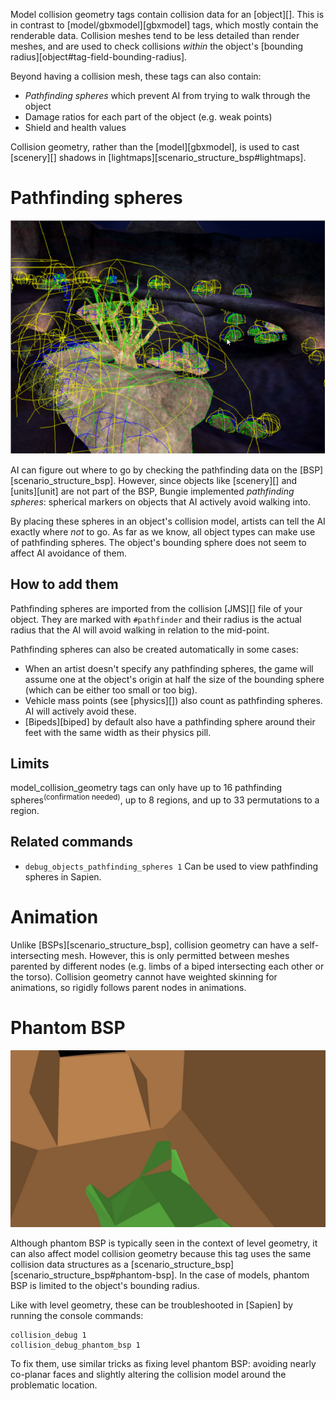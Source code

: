 Model collision geometry tags contain collision data for an [object][]. This is in contrast to [model/gbxmodel][gbxmodel] tags, which mostly contain the renderable data. Collision meshes tend to be less detailed than render meshes, and are used to check collisions _within_ the object's [bounding radius][object#tag-field-bounding-radius].

Beyond having a collision mesh, these tags can also contain:

* _Pathfinding spheres_ which prevent AI from trying to walk through the object
* Damage ratios for each part of the object (e.g. weak points)
* Shield and health values

Collision geometry, rather than the [model][gbxmodel], is used to cast [scenery][] shadows in [lightmaps][scenario_structure_bsp#lightmaps].

# Pathfinding spheres

![.figure Pathfinding spheres (blue) for a50 shown in [Sapien][] after running `debug_objects_pathfinding_spheres 1`](pathfinding-spheres.png)

AI can figure out where to go by checking the pathfinding data on the [BSP][scenario_structure_bsp]. However, since objects like [scenery][] and [units][unit] are not part of the BSP, Bungie implemented _pathfinding spheres_: spherical markers on objects that AI actively avoid walking into.

By placing these spheres in an object's collision model, artists can tell the AI exactly where _not_ to go. As far as we know, all object types can make use of pathfinding spheres. The object's bounding sphere does not seem to affect AI avoidance of them.

## How to add them
Pathfinding spheres are imported from the collision [JMS][] file of your object. They are marked with `#pathfinder` and their radius is the actual radius that the AI will avoid walking in relation to the mid-point.

Pathfinding spheres can also be created automatically in some cases:

* When an artist doesn't specify any pathfinding spheres, the game will assume one at the object's origin at half the size of the bounding sphere (which can be either too small or too big).
* Vehicle mass points (see [physics][]) also count as pathfinding spheres. AI will actively avoid these.
* [Bipeds][biped] by default also have a pathfinding sphere around their feet with the same width as their physics pill.

## Limits
model_collision_geometry tags can only have up to 16 pathfinding spheres<sup>(confirmation needed)</sup>, up to 8 regions, and up to 33 permutations to a region.

## Related commands

* `debug_objects_pathfinding_spheres 1`
  Can be used to view pathfinding spheres in Sapien.

# Animation
Unlike [BSPs][scenario_structure_bsp], collision geometry can have a self-intersecting mesh. However, this is only permitted between meshes parented by different nodes (e.g. limbs of a biped intersecting each other or the torso). Collision geometry cannot have weighted skinning for animations, so rigidly follows parent nodes in animations.

# Phantom BSP

![.figure Phantom BSP exists in the collision model of covenant crates.](phantom.jpg)

Although phantom BSP is typically seen in the context of level geometry, it can also affect model collision geometry because this tag uses the same collision data structures as a [scenario_structure_bsp][scenario_structure_bsp#phantom-bsp]. In the case of models, phantom BSP is limited to the object's bounding radius.

Like with level geometry, these can be troubleshooted in [Sapien] by running the console commands:

```console
collision_debug 1
collision_debug_phantom_bsp 1
```

To fix them, use similar tricks as fixing level phantom BSP: avoiding nearly co-planar faces and slightly altering the collision model around the problematic location.
